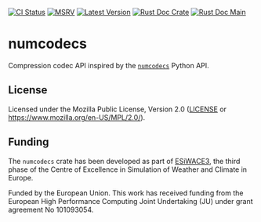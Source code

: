 [![CI Status]][workflow] [![MSRV]][repo] [![Latest Version]][crates.io] [![Rust Doc Crate]][docs.rs] [![Rust Doc Main]][docs]

[CI Status]: https://img.shields.io/github/actions/workflow/status/juntyr/numcodecs-rs/ci.yml?branch=main
[workflow]: https://github.com/juntyr/numcodecs-rs/actions/workflows/ci.yml?query=branch%3Amain

[MSRV]: https://img.shields.io/badge/MSRV-1.85.0-blue
[repo]: https://github.com/juntyr/numcodecs-rs

[Latest Version]: https://img.shields.io/crates/v/numcodecs
[crates.io]: https://crates.io/crates/numcodecs

[Rust Doc Crate]: https://img.shields.io/docsrs/numcodecs
[docs.rs]: https://docs.rs/numcodecs/

[Rust Doc Main]: https://img.shields.io/badge/docs-main-blue
[docs]: https://juntyr.github.io/numcodecs-rs/numcodecs

# numcodecs

Compression codec API inspired by the [`numcodecs`] Python API.

[`numcodecs`]: https://numcodecs.readthedocs.io/en/stable/

## License

Licensed under the Mozilla Public License, Version 2.0 ([LICENSE](LICENSE) or https://www.mozilla.org/en-US/MPL/2.0/).

## Funding

The `numcodecs` crate has been developed as part of [ESiWACE3](https://www.esiwace.eu), the third phase of the Centre of Excellence in Simulation of Weather and Climate in Europe.

Funded by the European Union. This work has received funding from the European High Performance Computing Joint Undertaking (JU) under grant agreement No 101093054.
